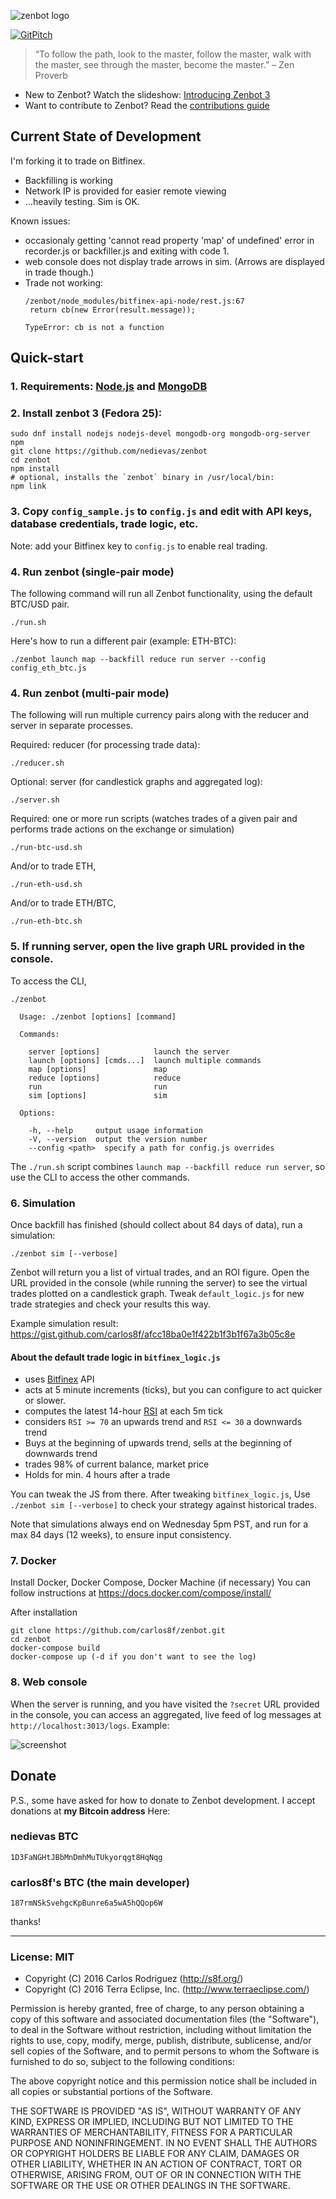 ![zenbot logo](https://rawgit.com/carlos8f/zenbot/master/assets/zenbot_3_logo.png)

[![GitPitch](https://gitpitch.com/assets/badge.svg)](https://gitpitch.com/carlos8f/zenbot/master?t=moon)

> “To follow the path, look to the master, follow the master, walk with the master, see through the master, become the master.”
> – Zen Proverb

- New to Zenbot? Watch the slideshow: [Introducing Zenbot 3](https://gitpitch.com/carlos8f/zenbot/master?t=moon)
- Want to contribute to Zenbot? Read the [contributions guide](https://github.com/carlos8f/zenbot/blob/master/CONTRIBUTING.md)

## Current State of Development

I'm forking it to trade on Bitfinex.
* Backfilling is working
* Network IP is provided for easier remote viewing
* ...heavily testing. Sim is OK.

Known issues:
* occasionaly getting 'cannot read property 'map' of undefined' error in recorder.js or backfiller.js and exiting with code 1.
* web console does not display trade arrows in sim. (Arrows are displayed in trade though.) 
* Trade not working:
  ```
  /zenbot/node_modules/bitfinex-api-node/rest.js:67
   return cb(new Error(result.message));
   
  TypeError: cb is not a function
  ```


## Quick-start

### 1. Requirements: [Node.js](https://nodejs.org/) and [MongoDB](https://www.mongodb.com/download-center)

### 2. Install zenbot 3 (Fedora 25):

```
sudo dnf install nodejs nodejs-devel mongodb-org mongodb-org-server npm
git clone https://github.com/nedievas/zenbot
cd zenbot
npm install
# optional, installs the `zenbot` binary in /usr/local/bin:
npm link
```

### 3. Copy `config_sample.js` to `config.js` and edit with API keys, database credentials, trade logic, etc.

Note: add your Bitfinex key to `config.js` to enable real trading.

### 4. Run zenbot (single-pair mode)

The following command will run all Zenbot functionality, using the default BTC/USD pair.

```
./run.sh
```

Here's how to run a different pair (example: ETH-BTC):

```
./zenbot launch map --backfill reduce run server --config config_eth_btc.js
```

### 4. Run zenbot (multi-pair mode)

The following will run multiple currency pairs along with the reducer and server in separate processes.

Required: reducer (for processing trade data):

```
./reducer.sh
```

Optional: server (for candlestick graphs and aggregated log):

```
./server.sh
```

Required: one or more run scripts (watches trades of a given pair and performs trade actions on the exchange or simulation)

```
./run-btc-usd.sh
```

And/or to trade ETH,

```
./run-eth-usd.sh
```

And/or to trade ETH/BTC,

```
./run-eth-btc.sh
```

### 5. If running server, open the live graph URL provided in the console.

To access the CLI,

```
./zenbot

  Usage: ./zenbot [options] [command]

  Commands:

    server [options]            launch the server
    launch [options] [cmds...]  launch multiple commands
    map [options]               map
    reduce [options]            reduce
    run                         run
    sim [options]               sim

  Options:

    -h, --help     output usage information
    -V, --version  output the version number
    --config <path>  specify a path for config.js overrides
```

The `./run.sh` script combines `launch map --backfill reduce run server`, so use the CLI to access the other commands.

### 6. Simulation

Once backfill has finished (should collect about 84 days of data), run a simulation:

```
./zenbot sim [--verbose]
```

Zenbot will return you a list of virtual trades, and an ROI figure. Open the URL provided in the console (while running the server) to see the virtual trades plotted on a candlestick graph. Tweak `default_logic.js` for new trade strategies and check your results this way.

Example simulation result: https://gist.github.com/carlos8f/afcc18ba0e1f422b1f3b1f67a3b05c8e

#### About the default trade logic in `bitfinex_logic.js`

- uses [Bitfinex](https://www.bitfinex.com/) API
- acts at 5 minute increments (ticks), but you can configure to act quicker or slower.
- computes the latest 14-hour [RSI](http://stockcharts.com/school/doku.php?id=chart_school:technical_indicators:relative_strength_index_rsi) at each 5m tick
- considers `RSI >= 70` an upwards trend and `RSI <= 30` a downwards trend
- Buys at the beginning of upwards trend, sells at the beginning of downwards trend
- trades 98% of current balance, market price
- Holds for min. 4 hours after a trade

You can tweak the JS from there. After tweaking `bitfinex_logic.js`, Use `./zenbot sim [--verbose]` to check your strategy against historical trades.

Note that simulations always end on Wednesday 5pm PST, and run for a max 84 days (12 weeks), to ensure input consistency.

### 7. Docker

Install Docker, Docker Compose, Docker Machine (if necessary) You can follow instructions at https://docs.docker.com/compose/install/

After installation

```
git clone https://github.com/carlos8f/zenbot.git
cd zenbot
docker-compose build
docker-compose up (-d if you don't want to see the log)
```

### 8. Web console

When the server is running, and you have visited the `?secret` URL provided in the console, you can access an aggregated, live feed of log messages at `http://localhost:3013/logs`. Example:

![screenshot](https://raw.githubusercontent.com/carlos8f/zenbot/master/assets/zenbot_web_logs.png)

## Donate

P.S., some have asked for how to donate to Zenbot development. I accept donations at **my Bitcoin address** Here:

### nedievas BTC

`1D3FaNGHtJBbMnDmhMuTUkyorqgt8HqNqg`

### carlos8f's BTC (the main developer)

`187rmNSkSvehgcKpBunre6a5wA5hQQop6W`

thanks!

- - -

### License: MIT

- Copyright (C) 2016 Carlos Rodriguez (http://s8f.org/)
- Copyright (C) 2016 Terra Eclipse, Inc. (http://www.terraeclipse.com/)

Permission is hereby granted, free of charge, to any person obtaining a copy
of this software and associated documentation files (the &quot;Software&quot;), to deal
in the Software without restriction, including without limitation the rights
to use, copy, modify, merge, publish, distribute, sublicense, and/or sell
copies of the Software, and to permit persons to whom the Software is furnished
to do so, subject to the following conditions:

The above copyright notice and this permission notice shall be included in
all copies or substantial portions of the Software.

THE SOFTWARE IS PROVIDED &quot;AS IS&quot;, WITHOUT WARRANTY OF ANY KIND, EXPRESS OR
IMPLIED, INCLUDING BUT NOT LIMITED TO THE WARRANTIES OF MERCHANTABILITY,
FITNESS FOR A PARTICULAR PURPOSE AND NONINFRINGEMENT. IN NO EVENT SHALL THE
AUTHORS OR COPYRIGHT HOLDERS BE LIABLE FOR ANY CLAIM, DAMAGES OR OTHER
LIABILITY, WHETHER IN AN ACTION OF CONTRACT, TORT OR OTHERWISE, ARISING FROM,
OUT OF OR IN CONNECTION WITH THE SOFTWARE OR THE USE OR OTHER DEALINGS IN THE
SOFTWARE.
